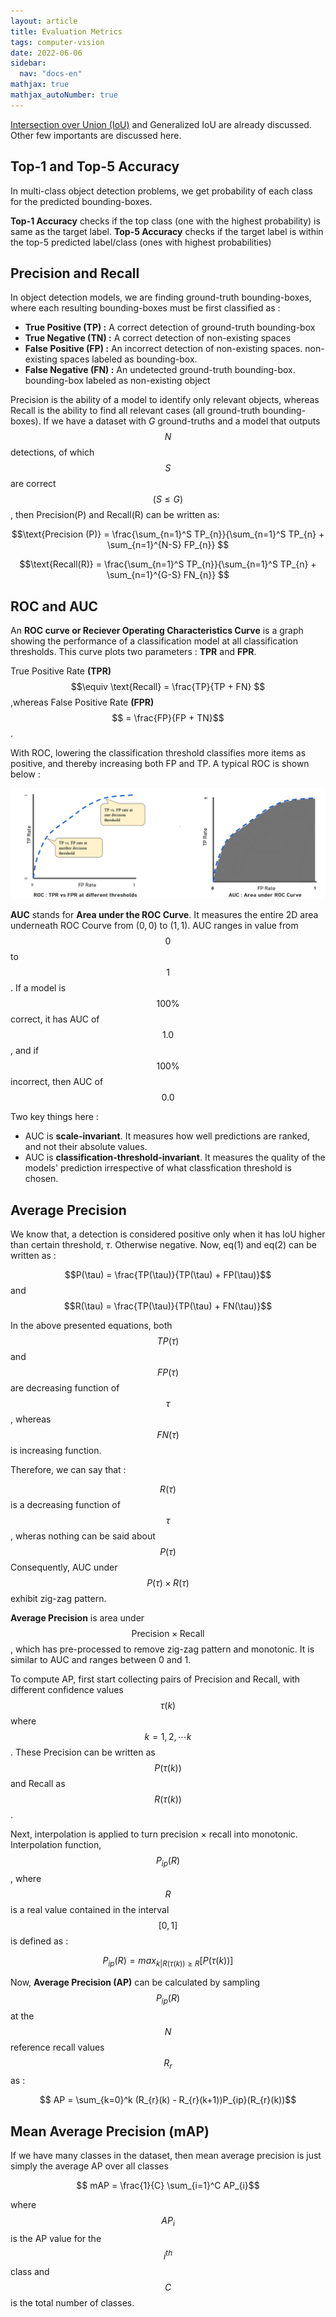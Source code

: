 ```yaml
---
layout: article
title: Evaluation Metrics
tags: computer-vision
date: 2022-06-06
sidebar:
  nav: "docs-en"
mathjax: true
mathjax_autoNumber: true
---
```



[Intersection over Union (IoU)](/2022/05/13/objmodel.html#Intersection-over-Union-(IoU)) and Generalized IoU are already discussed. Other few importants are discussed here.

## Top-1 and Top-5 Accuracy

In multi-class object detection problems, we get probability of each class for the predicted bounding-boxes.

__Top-1 Accuracy__ checks if the top class (one with the highest probability)
is same as the target label.
__Top-5 Accuracy__ checks if the target label is within the top-5 predicted label/class (ones with highest probabilities)

## Precision and Recall

In object detection models, we are finding ground-truth bounding-boxes, where each resulting bounding-boxes must be first classified as :

- __True Positive (TP) :__ A correct detection of ground-truth bounding-box
- __True Negative (TN) :__ A correct detection of non-existing spaces
- __False Positive (FP) :__ An incorrect detection of non-existing spaces. non-existing spaces labeled as bounding-box.
- __False Negative (FN) :__ An undetected ground-truth bounding-box. bounding-box labeled as non-existing object

Precision is the ability of a model to identify only relevant objects, whereas Recall is the ability to find all relevant cases (all ground-truth bounding-boxes).
If we have a dataset with $G$ ground-truths and a model that outputs $$N$$ detections, of which $$S$$ are correct $$(S \le G)$$, then Precision(P) and Recall(R) can be written as:

$$\text{Precision (P)} = \frac{\sum_{n=1}^S TP_{n}}{\sum_{n=1}^S TP_{n} + \sum_{n=1}^{N-S} FP_{n}} $$

$$\text{Recall(R)} = \frac{\sum_{n=1}^S TP_{n}}{\sum_{n=1}^S TP_{n} + \sum_{n=1}^{G-S} FN_{n}} $$

## ROC and AUC

An __ROC curve or Reciever Operating Characteristics Curve__ is a graph showing the performance of a classification model at all classification thresholds. This curve plots two parameters : __TPR__ and __FPR__.

True Positive Rate __(TPR)__ $$\equiv \text{Recall} = \frac{TP}{TP + FN} $$,whereas False Positive Rate __(FPR)__ $$ = \frac{FP}{FP + TN}$$.

With ROC, lowering the classification threshold classifies more items as positive, and thereby increasing both FP and TP. A typical ROC is shown below :

![ROC](/assets/img/roc.png)

__AUC__ stands for __Area under the ROC Curve__. It measures the entire 2D area underneath ROC Courve from $(0,0)$ to $(1,1)$. AUC ranges in value from $$0$$ to $$1$$. If a model is $$100\%$$ correct, it has AUC of $$1.0$$, and if $$100\%$$ incorrect, then AUC of $$0.0$$

Two key things here :

- AUC is __scale-invariant__. It measures how well predictions are ranked, and not their absolute values.
- AUC is __classification-threshold-invariant__. It measures the quality of the models' prediction irrespective of what classfication threshold is chosen.

## Average Precision

We know that, a detection is considered positive only when it has IoU higher than certain threshold, $\tau$. Otherwise negative. Now, eq(1) and eq(2) can be written as :

$$P(\tau) = \frac{TP(\tau)}{TP(\tau) + FP(\tau)}$$ and $$R(\tau) = \frac{TP(\tau)}{TP(\tau) + FN(\tau)}$$

In the above presented equations, both $$TP(\tau)$$ and $$FP(\tau)$$ are decreasing function of $$\tau$$, whereas $$FN(\tau)$$ is increasing function.

Therefore, we can say that :

$$R(\tau)$$ is a decreasing function of $$\tau$$, wheras nothing can be said about $$P(\tau)$$
Consequently, AUC under  $$P(\tau) × R(\tau)$$ exhibit zig-zag pattern.

__Average Precision__ is area under $$\text{Precision} × \text{Recall}$$, which has pre-processed to remove zig-zag pattern and monotonic. It is similar to AUC and ranges between $0$ and $1$.

To compute AP, first start collecting pairs of Precision and Recall, with different confidence values $$\tau(k)$$ where $$k = 1,2, \cdots k$$. These Precision can be written as $$P(\tau(k))$$ and Recall as $$R(\tau(k))$$.

Next, interpolation is applied to turn precision $\times$ recall into monotonic. Interpolation function, $$P_{ip}(R)$$, where $$R$$ is a real value contained in the interval $$[0,1]$$ is defined as :

$$ P_{ip}(R) = max_{k \lvert R(\tau(k)) \ge R} \left[{P(\tau(k))}\right]$$

Now, __Average Precision (AP)__ can be calculated by sampling $$P_{ip}(R)$$ at the $$N$$ reference recall values $$R_{r}$$ as :

$$ AP = \sum_{k=0}^k (R_{r}(k) - R_{r}(k+1))P_{ip}(R_{r}(k))$$

## Mean Average Precision (mAP)

If we have many classes in the dataset, then mean average precision is just simply the average AP over all classes

$$ mAP = \frac{1}{C} \sum_{i=1}^C AP_{i}$$

where $$AP_{i}$$ is the AP value for the $$i^{th}$$ class and $$C$$ is the total number of classes.